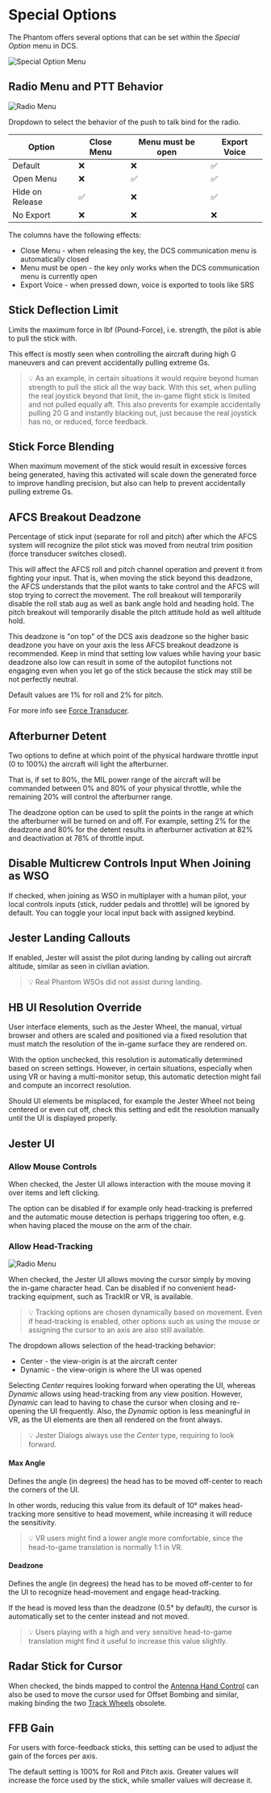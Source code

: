 # Special Options

The Phantom offers several options that can be set within the _Special Option_
menu in DCS.

![Special Option Menu](../img/special_options.jpg)

## Radio Menu and PTT Behavior

![Radio Menu](../img/special_options_radio_menu.jpg)

Dropdown to select the behavior of the push to talk bind for the radio.

| Option          | Close Menu | Menu must be open | Export Voice |
| --------------- | ---------- | ----------------- | ------------ |
| Default         | ❌         | ❌                | ✅           |
| Open Menu       | ❌         | ✅                | ✅           |
| Hide on Release | ✅         | ❌                | ✅           |
| No Export       | ❌         | ❌                | ❌           |

The columns have the following effects:

- Close Menu - when releasing the key, the DCS communication menu is
  automatically closed
- Menu must be open - the key only works when the DCS communication menu is
  currently open
- Export Voice - when pressed down, voice is exported to tools like SRS

## Stick Deflection Limit

Limits the maximum force in lbf (Pound-Force), i.e. strength, the pilot is able
to pull the stick with.

This effect is mostly seen when controlling the aircraft during high G maneuvers
and can prevent accidentally pulling extreme Gs.

> 💡 As an example, in certain situations it would require beyond human strength
> to pull the stick all the way back. With this set, when pulling the real
> joystick beyond that limit, the in-game flight stick is limited and not pulled
> equally aft. This also prevents for example accidentally pulling 20 G and
> instantly blacking out, just because the real joystick has no, or reduced,
> force feedback.

## Stick Force Blending

When maximum movement of the stick would result in excessive forces being
generated, having this activated will scale down the generated force to improve
handling precision, but also can help to prevent accidentally pulling extreme
Gs.

## AFCS Breakout Deadzone

Percentage of stick input (separate for roll and pitch) after which the AFCS
system will recognize the pilot stick was moved from neutral trim position
(force transducer switches closed).

This will affect the AFCS roll and pitch channel operation and prevent it from
fighting your input. That is, when moving the stick beyond this deadzone,
the AFCS understands that the pilot wants to take control and the AFCS will stop
trying to correct the movement. The roll breakout will temporarily disable the
roll stab aug as well as bank angle hold and heading hold. The pitch breakout
will temporarily disable the pitch attitude hold as well altitude hold.

This deadzone is "on top" of the DCS axis deadzone so the higher basic deadzone you
have on your axis the less AFCS breakout deadzone is recommended. Keep in mind that
setting low values while having your basic deadzone also low can result in some of
the autopilot functions not engaging even when you let go of the stick because
the stick may still be not perfectly neutral.

Default values are 1% for roll and 2% for pitch.

For more info see
[Force Transducer](../systems/flight_controls_gear/flight_controls.md#force-transducer).

## Afterburner Detent

Two options to define at which point of the physical hardware throttle input (0
to 100%) the aircraft will light the afterburner.

That is, if set to 80%, the MIL power range of the aircraft will be commanded
between 0% and 80% of your physical throttle, while the remaining 20% will
control the afterburner range.

The deadzone option can be used to split the points in the range at which the
afterburner will be turned on and off. For example, setting 2% for the deadzone
and 80% for the detent results in afterburner activation at 82% and deactivation
at 78% of throttle input.

## Disable Multicrew Controls Input When Joining as WSO

If checked, when joining as WSO in multiplayer with a human pilot, your local
controls inputs (stick, rudder pedals and throttle) will be ignored by default.
You can toggle your local input back with assigned keybind.

## Jester Landing Callouts

If enabled, Jester will assist the pilot during landing by calling out aircraft
altitude, similar as seen in civilian aviation.

> 💡 Real Phantom WSOs did not assist during landing.

## HB UI Resolution Override

User interface elements, such as the Jester Wheel, the manual, virtual browser
and others are scaled and positioned via a fixed resolution that must match the
resolution of the in-game surface they are rendered on.

With the option unchecked, this resolution is automatically determined based on
screen settings. However, in certain situations, especially when using VR or
having a multi-monitor setup, this automatic detection might fail and compute an
incorrect resolution.

Should UI elements be misplaced, for example the Jester Wheel not being centered
or even cut off, check this setting and edit the resolution manually until the
UI is displayed properly.

## Jester UI

### Allow Mouse Controls

When checked, the Jester UI allows interaction with the mouse moving it over
items and left clicking.

The option can be disabled if for example only head-tracking is preferred and
the automatic mouse detection is perhaps triggering too often, e.g. when having
placed the mouse on the arm of the chair.

### Allow Head-Tracking

![Radio Menu](../img/special_options_jester_ui_head_tracking.jpg)

When checked, the Jester UI allows moving the cursor simply by moving the
in-game character head. Can be disabled if no convenient head-tracking
equipment, such as TrackIR or VR, is available.

> 💡 Tracking options are chosen dynamically based on movement. Even if
> head-tracking is enabled, other options such as using the mouse or assigning
> the cursor to an axis are also still available.

The dropdown allows selection of the head-tracking behavior:

- Center - the view-origin is at the aircraft center
- Dynamic - the view-origin is where the UI was opened

Selecting _Center_ requires looking forward when operating the UI, whereas
_Dynamic_ allows using head-tracking from any view position. However, _Dynamic_
can lead to having to chase the cursor when closing and re-opening the UI
frequently. Also, the _Dynamic_ option is less meaningful in VR, as the UI
elements are then all rendered on the front always.

> 💡 Jester Dialogs always use the _Center_ type, requiring to look forward.

#### Max Angle

Defines the angle (in degrees) the head has to be moved off-center to reach the
corners of the UI.

In other words, reducing this value from its default of 10° makes head-tracking
more sensitive to head movement, while increasing it will reduce the
sensitivity.

> 💡 VR users might find a lower angle more comfortable, since the head-to-game
> translation is normally 1:1 in VR.

#### Deadzone

Defines the angle (in degrees) the head has to be moved off-center to for the UI
to recognize head-movement and engage head-tracking.

If the head is moved less than the deadzone (0.5° by default), the cursor is
automatically set to the center instead and not moved.

> 💡 Users playing with a high and very sensitive head-to-game translation might
> find it useful to increase this value slightly.

## Radar Stick for Cursor

When checked, the binds mapped to control the
[Antenna Hand Control](../cockpit/wso/right_console/front_section.md#antenna-hand-control)
can also be used to move the cursor used for Offset Bombing and similar, making
binding the two
[Track Wheels](../cockpit/wso/right_console/center_section.md#along-track-wheel)
obsolete.

## FFB Gain

For users with force-feedback sticks, this setting can be used to adjust the
gain of the forces per axis.

The default setting is 100% for Roll and Pitch axis. Greater values will
increase the force used by the stick, while smaller values will decrease it.
